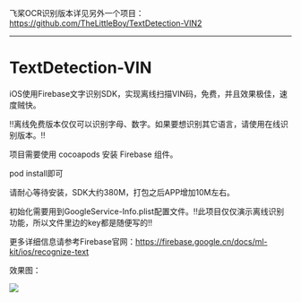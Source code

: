 飞桨OCR识别版本详见另外一个项目：https://github.com/TheLittleBoy/TextDetection-VIN2

------

# TextDetection-VIN
iOS使用Firebase文字识别SDK，实现离线扫描VIN码，免费，并且效果极佳，速度贼快。

‼️离线免费版本仅仅可以识别字母、数字。如果要想识别其它语言，请使用在线识别版本。‼️

项目需要使用 cocoapods 安装 Firebase 组件。

pod install即可

请耐心等待安装，SDK大约380M，打包之后APP增加10M左右。

初始化需要用到GoogleService-Info.plist配置文件。‼️此项目仅仅演示离线识别功能，所以文件里边的key都是随便写的‼️

更多详细信息请参考Firebase官网：https://firebase.google.cn/docs/ml-kit/ios/recognize-text

效果图：

![](https://github.com/TheLittleBoy/TextDetection-VIN/blob/master/image.jpg)
